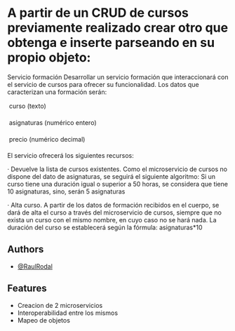 
# A partir de un CRUD de cursos previamente realizado crear otro que obtenga e inserte parseando en su propio objeto:

Servicio formación 
Desarrollar un servicio formación que interaccionará con el servicio de cursos para ofrecer su funcionalidad. 
Los datos que caracterizan una formación serán: 

 curso (texto) 

 asignaturas (numérico entero) 

 precio (numérico decimal) 


El servicio ofrecerá los siguientes recursos: 

· Devuelve la lista de cursos existentes. Como el microservicio de cursos no dispone del dato de asignaturas, se seguirá el siguiente algoritmo: Si un curso tiene una duración igual o superior a 50 horas, se considera que tiene 10 asignaturas, sino, serán 5 asignaturas 

· Alta curso. A partir de los datos de formación recibidos en el cuerpo, se dará de alta el curso a través del microservicio de cursos, siempre que no exista un curso con el mismo nombre, en cuyo caso no se hará nada. La duración del curso se establecerá según la fórmula: asignaturas*10 


## Authors

- [@RaulRodal](https://www.github.com/raulrodal)


## Features

- Creacion de 2 microservicios
- Interoperabilidad entre los mismos
- Mapeo de objetos
